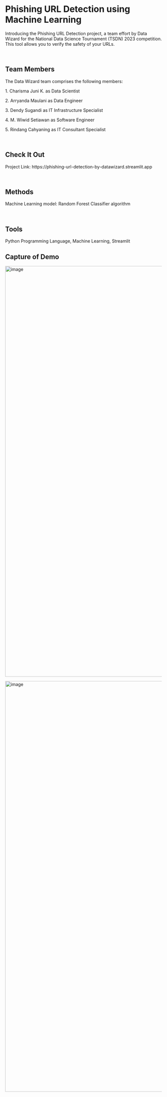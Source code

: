 # Phishing URL Detection using Machine Learning

<p>Introducing the Phishing URL Detection project, a team effort by Data Wizard for the National Data Science Tournament (TSDN) 2023 competition. This tool allows you to verify the safety of your URLs.</p>
<br>

## Team Members 
<p>The Data Wizard team comprises the following members:</p>
<p>1. Charisma Juni K. as Data Scientist</p>
<p>2. Arryanda Maulani as Data Engineer</p>
<p>3. Dendy Sugandi as IT Infrastructure Specialist</p>
<p>4. M. Wiwid Setiawan as Software Engineer</p>
<p>5. Rindang Cahyaning as IT Consultant Specialist</p>
<br>

## Check It Out
<p>Project Link: https://phishing-url-detection-by-datawizard.streamlit.app</p>
<br>

## Methods
<p>Machine Learning model: Random Forest Classifier algorithm</p>
<br>

## Tools
<p>Python Programming Language, Machine Learning, Streamlit</p>


## Capture of Demo
<p><img width="1322" alt="image" src="https://github.com/arrlanyhars/streamlit-phishing-url/assets/71999653/ef82c39e-1ace-4080-bcff-aa440b2dd619"></p>
<p><img width="1322" alt="image" src="https://github.com/arrlanyhars/streamlit-phishing-url/assets/71999653/fb4633c4-3ef6-4ecd-b488-1f7cf0862e5b"></p>
